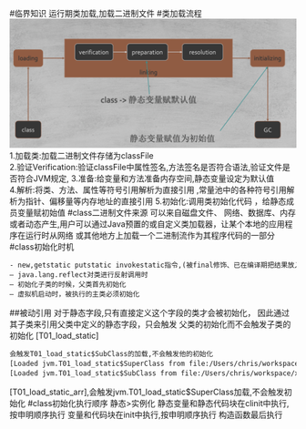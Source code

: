 #临界知识
运行期类加载,加载二进制文件
#类加载流程
![](.z_1_加载_02_Class_加载_链接_初始化_images/4660f61f.png)
1.加载类:加载二进制文件存储为classFile  
2.验证Verification:验证classFile中属性签名,方法签名是否符合语法,验证文件是否符合JVM规定,
3.准备:给变量和方法准备内存空间,静态变量设定为默认值  
4.解析:将类、方法、属性等符号引用解析为直接引用 ,常量池中的各种符号引用解析为指针、偏移量等内存地址的直接引用
5.初始化:调用类初始化代码 <clinit>，给静态成员变量赋初始值
#class二进制文件来源
可以来自磁盘文件、 网络、数据库、内存或者动态产生,用户可以通过Java预置的或自定义类加载器，让某个本地的应用程序在运行时从网络 或其他地方上加载一个二进制流作为其程序代码的一部分
#class初始化时机

```asp
- new,getstatic putstatic invokestatic指令,(被final修饰、已在编译期把结果放入常量池的静态字段除外)
– java.lang.reflect对类进行反射调用时
– 初始化子类的时候，父类首先初始化
– 虚拟机启动时，被执行的主类必须初始化
```
##被动引用
对于静态字段,只有直接定义这个字段的类才会被初始化，
因此通过其子类来引用父类中定义的静态字段，只会触发 父类的初始化而不会触发子类的初始化
[T01_load_static]
```asp
会触发T01_load_static$SubClass的加载,不会触发他的初始化
[Loaded jvm.T01_load_static$SuperClass from file:/Users/chris/workspace/xsource/jvm/target/classes/]
[Loaded jvm.T01_load_static$SubClass from file:/Users/chris/workspace/xsource/jvm/target/classes/]
```
[T01_load_static_arr],会触发jvm.T01_load_static$SuperClass加载,不会触发初始化
#class初始化执行顺序
静态>实例化
静态变量和静态代码块在clinit中执行,按申明顺序执行
变量和代码块在init中执行,按申明顺序执行
构造函数最后执行
